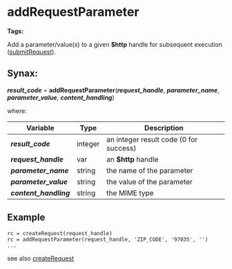 # addRequestParameter

**Tags:**
<badge text='curl' vertical='middle' />
<badge text='http' vertical='middle' />

Add a parameter/value(s) to a given **$http** handle for subsequent execution ([submitRequest](../submitRequest/#heading)).

## Synax:

***result_code*** = **addRequestParameter**(***request_handle***, ***parameter_name***, ***parameter_value***, ***content_handling***)

where:

| Variable | Type | Description |
|--|--|--|
***result_code*** | integer |an integer result code (0 for success)
***request_handle*** | var | an **$http** handle
***parameter_name*** | string |the name of the parameter
***parameter_value*** | string |the value of the parameter
***content_handling*** | string |the MIME type

## Example
```
rc = createRequest(request_handle)
rc = addRequestParameter(request_handle, 'ZIP_CODE', '97035', '')
...
```

see also [createRequest](../createRequest/#heading)